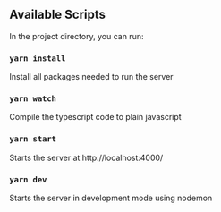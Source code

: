 ## Available Scripts

In the project directory, you can run:

### `yarn install`

Install all packages needed to run the server

### `yarn watch`

Compile the typescript code to plain javascript

### `yarn start`

Starts the server at http://localhost:4000/

### `yarn dev`

Starts the server in development mode using nodemon
